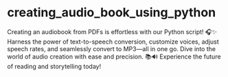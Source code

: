 # creating_audio_book_using_python
 Creating an audiobook from PDFs is effortless with our Python script! 🎧✨ Harness the power of text-to-speech conversion, customize voices, adjust speech rates, and seamlessly convert to MP3—all in one go. Dive into the world of audio creation with ease and precision. 📚🔊 Experience the future of reading and storytelling today!
